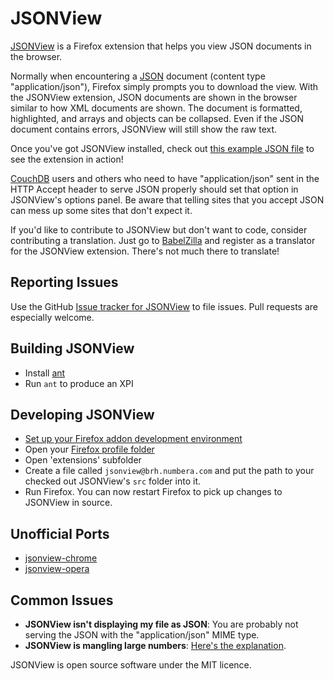 JSONView
========

[JSONView](http://jsonview.com) is a Firefox extension that helps you view JSON documents in the browser.

Normally when encountering a [JSON](http://json.org) document (content type "application/json"), Firefox simply prompts you to download the view. With the JSONView extension, JSON documents are shown in the browser similar to how XML documents are shown. The document is formatted, highlighted, and arrays and objects can be collapsed. Even if the JSON document contains errors, JSONView will still show the raw text.

Once you've got JSONView installed, check out [this example JSON file](http://jsonview.com/example.json) to see the extension in action!

[CouchDB](http://couchdb.apache.org/) users and others who need to have "application/json" sent in the HTTP Accept header to serve JSON properly should set that option in JSONView's options panel. Be aware that telling sites that you accept JSON can mess up some sites that don't expect it.

If you'd like to contribute to JSONView but don't want to code, consider contributing a translation. Just go to [BabelZilla](http://www.babelzilla.org/index.php?option=com_wts&Itemid=88&type=show&extension=4898) and register as a translator for the JSONView extension. There's not much there to translate!

Reporting Issues
----------------

Use the GitHub [Issue tracker for JSONView](https://github.com/bhollis/jsonview/issues) to file issues. Pull requests are especially welcome.

Building JSONView
-----------------

* Install [ant](http://ant.apache.org/)
* Run `ant` to produce an XPI

Developing JSONView
-------------------
* [Set up your Firefox addon development environment](https://developer.mozilla.org/en/Setting_up_extension_development_environment)
* Open your [Firefox profile folder](http://kb.mozillazine.org/Profile_folder)
* Open 'extensions' subfolder
* Create a file called `jsonview@brh.numbera.com` and put the path to your checked out JSONView's `src` folder into it.
* Run Firefox. You can now restart Firefox to pick up changes to JSONView in source.

Unofficial Ports
----------------
* [jsonview-chrome](https://github.com/jamiew/jsonview-chrome)
* [jsonview-opera](https://github.com/fearphage/jsonview-opera)

Common Issues
-------------
* **JSONView isn't displaying my file as JSON**: You are probably not serving
  the JSON with the "application/json" MIME type.
* **JSONView is mangling large numbers**:
  [Here's the explanation](https://github.com/bhollis/jsonview/issues/21).

JSONView is open source software under the MIT licence.
